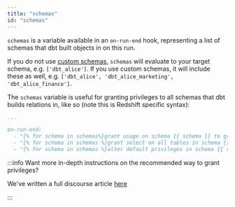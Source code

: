 ```yaml
---
title: "schemas"
id: "schemas"
---
```


`schemas` is a variable available in an `on-run-end` hook, representing a list of schemas that dbt built objects in on this run. 

If you do not use [custom schemas](using-custom-schemas), `schemas` will evaluate to your target schema, e.g. `['dbt_alice']`. If you use custom schemas, it will include these as well, e.g. `['dbt_alice', 'dbt_alice_marketing', 'dbt_alice_finance']`.

The `schemas`  variable is useful for granting privileges to all schemas that dbt builds relations in, like so (note this is Redshift specific syntax):


<File name='dbt_project.yml'>

```yaml
...

on-run-end:
  - "{% for schema in schemas%}grant usage on schema {{ schema }} to group reporter;{% endfor%}"
  - "{% for schema in schemas %}grant select on all tables in schema {{ schema }} to group reporter;{% endfor%}"
  - "{% for schema in schemas %}alter default privileges in schema {{ schema }}  grant select on tables to group reporter;{% endfor %}"
```

</File>



:::info Want more in-depth instructions on the recommended way to grant privileges?

We've written a full discourse article [here](https://discourse.getdbt.com/t/the-exact-grant-statements-we-use-in-a-dbt-project/430)

:::
